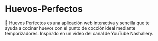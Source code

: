 # Huevos-Perfectos
🥚 Huevos Perfectos es una aplicación web interactiva y sencilla que te ayuda a cocinar huevos con el punto de cocción ideal mediante temporizadores. Inspirado en un video del canal de YouTube Nashallery.
